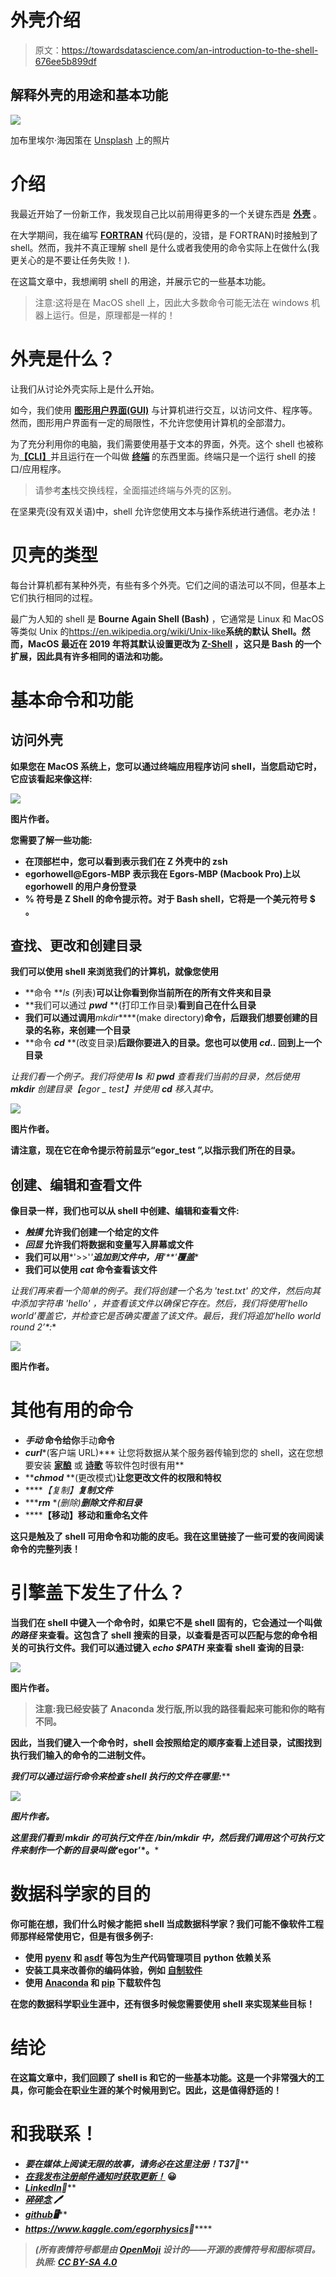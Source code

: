 # 外壳介绍

> 原文：<https://towardsdatascience.com/an-introduction-to-the-shell-676ee5b899df>

## 解释外壳的用途和基本功能

![](img/a9dcbd45a83a63ec1417162a1c5f9725.png)

加布里埃尔·海因策在 [Unsplash](https://unsplash.com?utm_source=medium&utm_medium=referral) 上的照片

# 介绍

我最近开始了一份新工作，我发现自己比以前用得更多的一个关键东西是 [**外壳**](https://en.wikipedia.org/wiki/Shell_(computing)) 。

在大学期间，我在编写 [**FORTRAN**](https://en.wikipedia.org/wiki/Fortran) 代码(是的，没错，是 FORTRAN)时接触到了 shell。然而，我并不真正理解 shell 是什么或者我使用的命令实际上在做什么(我更关心的是不要让任务失败！).

在这篇文章中，我想阐明 shell 的用途，并展示它的一些基本功能。

> 注意:这将是在 MacOS shell 上，因此大多数命令可能无法在 windows 机器上运行。但是，原理都是一样的！

# 外壳是什么？

让我们从讨论外壳实际上是什么开始。

如今，我们使用 [**图形用户界面(GUI)**](https://en.wikipedia.org/wiki/Graphical_user_interface) 与计算机进行交互，以访问文件、程序等。然而，图形用户界面有一定的局限性，不允许您使用计算机的全部潜力。

为了充分利用你的电脑，我们需要使用基于文本的界面，外壳。这个 shell 也被称为[**【CLI】**](https://en.wikipedia.org/wiki/Command-line_interface)并且运行在一个叫做 [**终端**](https://en.wikipedia.org/wiki/Computer_terminal) 的东西里面。终端只是一个运行 shell 的接口/应用程序。

> 请参考[本](https://askubuntu.com/questions/506510/what-is-the-difference-between-terminal-console-shell-and-command-line)栈交换线程，全面描述终端与外壳的区别。

在坚果壳(没有双关语)中，shell 允许您使用文本与操作系统进行通信。老办法！

# 贝壳的类型

每台计算机都有某种外壳，有些有多个外壳。它们之间的语法可以不同，但基本上它们执行相同的过程。

最广为人知的 shell 是 **Bourne Again Shell (Bash)** ，它通常是 Linux 和 MacOS 等类似 Unix 的<https://en.wikipedia.org/wiki/Unix-like>**系统的默认 Shell。然而，MacOS 最近在 2019 年将其默认设置更改为 [**Z-Shell**](https://en.wikipedia.org/wiki/Z_shell) ，这只是 Bash 的一个扩展，因此具有许多相同的语法和功能。**

# **基本命令和功能**

## **访问外壳**

**如果您在 MacOS 系统上，您可以通过终端应用程序访问 shell，当您启动它时，它应该看起来像这样:**

**![](img/97606c9448de77d5a063ee70576c903c.png)**

**图片作者。**

**您需要了解一些功能:**

*   **在顶部栏中，您可以看到表示我们在 Z 外壳中的 **zsh****
*   ****egorhowell@Egors-MBP** 表示我在 Egors-MBP (Macbook Pro)上以 egorhowell 的用户身份登录**
*   ****%** 符号是 Z Shell 的命令提示符。对于 Bash shell，它将是一个美元符号 **$** 。**

## **查找、更改和创建目录**

**我们可以使用 shell 来浏览我们的计算机，就像您使用**

*   **命令 ***ls* (列表)**可以让你看到你当前所在的所有文件夹和目录**
*   **我们可以通过 ***pwd*** **(打印工作目录)**看到自己在什么目录**
*   **我们可以通过调用***mkdir*****(make directory)**命令，后跟我们想要创建的目录的名称，来创建一个目录**
*   **命令 ***cd*** **(改变目录)**后跟你要进入的目录。您也可以使用 ***cd..*** 回到上一个目录**

**让我们看一个例子。我们将使用 ***ls*** 和 ***pwd*** 查看我们当前的目录，然后使用 ***mkdir*** 创建目录*【egor _ test】*并使用 ***cd*** 移入其中。**

**![](img/f7e6bd8c6caafb6804e9aa097bfa0c84.png)**

**图片作者。**

**请注意，现在它在命令提示符前显示“egor_test ”,以指示我们所在的目录。**

## **创建、编辑和查看文件**

**像目录一样，我们也可以从 shell 中创建、编辑和查看文件:**

*   *****触摸*** 允许我们创建一个给定的文件**
*   *****回显*** 允许我们将数据和变量写入屏幕或文件**
*   **我们可以用***'>>'*'**追加到文件中，用**'**'**覆盖****
*   **我们可以使用 ***cat*** 命令查看该文件**

**让我们再来看一个简单的例子。我们将创建一个名为 *'test.txt'* 的文件，然后向其中添加字符串 *'hello'* ，并查看该文件以确保它存在。然后，我们将使用*‘hello world’*覆盖它，并检查它是否确实覆盖了该文件。最后，我们将追加*‘hello world round 2’*:**

**![](img/a8850ffef08431ebb0656e55ffc781cb.png)**

**图片作者。**

# **其他有用的命令**

*   *****手动*** 命令给你**手动**命令**
*   *****curl******(客户端 URL)*** 让您将数据从某个服务器传输到您的 shell，这在您想要安装 [**家酿**](https://brew.sh/) 或 [**诗歌**](https://python-poetry.org/) 等软件包时很有用**
*   *****chmod*** **(更改模式)**让您更改文件的权限和特权**
*   *****【复制】**复制文件***
*   ******rm*** **(删除)**删除文件和目录***
*   ******【移动】**移动和重命名文件****

****这只是触及了 shell 可用命令和功能的皮毛。我在这里链接了一些可爱的夜间阅读命令的完整列表！****

# ****引擎盖下发生了什么？****

****当我们在 shell 中键入一个命令时，如果它不是 shell 固有的，它会通过一个叫做 ***的路径*** 来查看。这包含了 shell 搜索的目录，以查看是否可以匹配与您的命令相关的可执行文件。我们可以通过键入 ***echo $PATH*** 来查看 shell 查询的目录:****

****![](img/4dfd3d2ae59d57630e12c2884785ab6d.png)****

****图片作者。****

> ****注意:我已经安装了 Anaconda 发行版,所以我的路径看起来可能和你的略有不同。****

****因此，当我们键入一个命令时，shell 会按照给定的顺序查看上述目录，试图找到执行我们输入的命令的二进制文件。****

****我们可以通过运行*命令来检查 shell 执行的文件在哪里:*****

*****![](img/dc37b10a48e15473c721a4657eda25af.png)*****

*****图片作者。*****

*****这里我们看到 ***mkdir*** 的可执行文件在 ***/bin/mkdir*** 中，然后我们调用这个可执行文件来制作一个新的目录叫做*‘egor’*。*****

# ****数据科学家的目的****

****你可能在想，我们什么时候才能把 shell 当成数据科学家？我们可能不像软件工程师那样经常使用它，但是有很多例子:****

*   ****使用 [**pyenv**](https://github.com/pyenv/pyenv) 和 [**asdf**](https://asdf-vm.com/) 等包为生产代码管理项目 python 依赖关系****
*   ****安装工具来改善你的编码体验，例如 [**自制软件**](https://brew.sh/)****
*   ****使用 [**Anaconda**](https://anaconda.org/) 和 [**pip**](https://pypi.org/project/pip/) 下载软件包****

****在您的数据科学职业生涯中，还有很多时候您需要使用 shell 来实现某些目标！****

# ****结论****

****在这篇文章中，我们回顾了 shell is 和它的一些基本功能。这是一个非常强大的工具，你可能会在职业生涯的某个时候用到它。因此，这是值得舒适的！****

# ****和我联系！****

*   ****要在媒体上阅读无限的故事，请务必在这里注册！T37*💜*****
*   ****[*在我发布注册邮件通知时获取更新！*](/subscribe/@egorhowell) 😀****
*   ****[*LinkedIn*](https://www.linkedin.com/in/egor-howell-092a721b3/)*👔*****
*   *****[*碎碎念*](https://twitter.com/EgorHowell) 🖊*****
*   ****[*github*](https://github.com/egorhowell)*🖥*****
*   *****<https://www.kaggle.com/egorphysics>**🏅*******

> *****(所有表情符号都是由 [OpenMoji](https://openmoji.org/) 设计的——开源的表情符号和图标项目。执照: [CC BY-SA 4.0](https://creativecommons.org/licenses/by-sa/4.0/#)*****